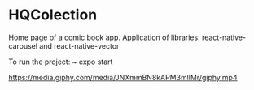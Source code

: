 # HQColection
Home page of a comic book app. Application of libraries: react-native-carousel and react-native-vector

To run the project: ~ expo start

https://media.giphy.com/media/JNXmmBN8kAPM3mllMr/giphy.mp4
